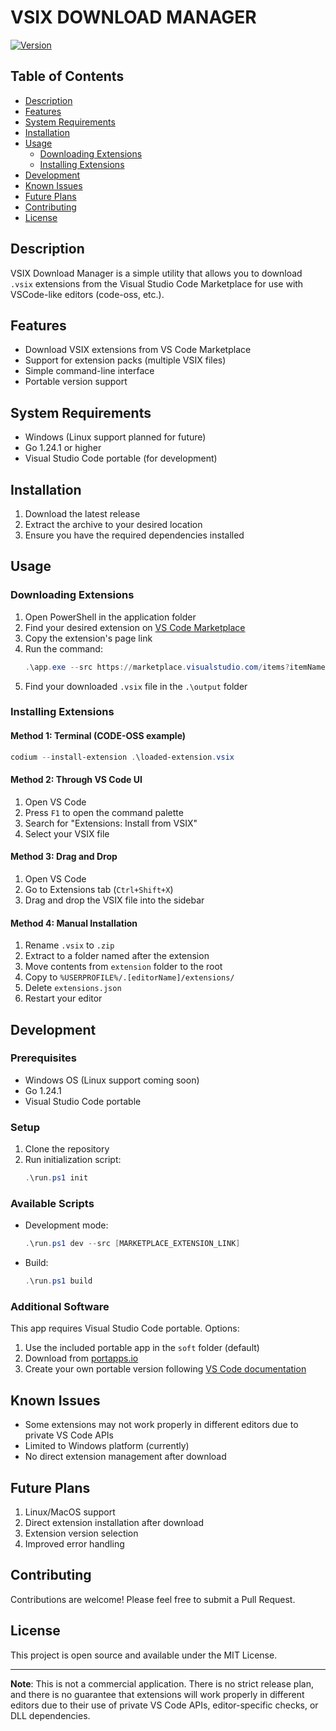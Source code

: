 # VSIX DOWNLOAD MANAGER

[![Version](https://img.shields.io/badge/version-0.0.1--alpha-blue.svg)]()

## Table of Contents
- [Description](#description)
- [Features](#features)
- [System Requirements](#system-requirements)
- [Installation](#installation)
- [Usage](#usage)
  - [Downloading Extensions](#downloading-extensions)
  - [Installing Extensions](#installing-extensions)
- [Development](#development)
- [Known Issues](#known-issues)
- [Future Plans](#future-plans)
- [Contributing](#contributing)
- [License](#license)

## Description
VSIX Download Manager is a simple utility that allows you to download `.vsix` extensions from the Visual Studio Code Marketplace for use with VSCode-like editors (code-oss, etc.).

## Features
- Download VSIX extensions from VS Code Marketplace
- Support for extension packs (multiple VSIX files)
- Simple command-line interface
- Portable version support

## System Requirements
- Windows (Linux support planned for future)
- Go 1.24.1 or higher
- Visual Studio Code portable (for development)

## Installation
1. Download the latest release
2. Extract the archive to your desired location
3. Ensure you have the required dependencies installed

## Usage

### Downloading Extensions
1. Open PowerShell in the application folder
2. Find your desired extension on [VS Code Marketplace](https://marketplace.visualstudio.com)
3. Copy the extension's page link
4. Run the command:
   ```powershell
   .\app.exe --src https://marketplace.visualstudio.com/items?itemName=publisher.extension
   ```
5. Find your downloaded `.vsix` file in the `.\output` folder

### Installing Extensions

#### Method 1: Terminal (CODE-OSS example)
```powershell
codium --install-extension .\loaded-extension.vsix
```

#### Method 2: Through VS Code UI
1. Open VS Code
2. Press `F1` to open the command palette
3. Search for "Extensions: Install from VSIX"
4. Select your VSIX file

#### Method 3: Drag and Drop
1. Open VS Code
2. Go to Extensions tab (`Ctrl+Shift+X`)
3. Drag and drop the VSIX file into the sidebar

#### Method 4: Manual Installation
1. Rename `.vsix` to `.zip`
2. Extract to a folder named after the extension
3. Move contents from `extension` folder to the root
4. Copy to `%USERPROFILE%/.[editorName]/extensions/`
5. Delete `extensions.json`
6. Restart your editor

## Development

### Prerequisites
- Windows OS (Linux support coming soon)
- Go 1.24.1
- Visual Studio Code portable

### Setup
1. Clone the repository
2. Run initialization script:
   ```powershell
   .\run.ps1 init
   ```

### Available Scripts
- Development mode:
  ```powershell
  .\run.ps1 dev --src [MARKETPLACE_EXTENSION_LINK]
  ```
- Build:
  ```powershell
  .\run.ps1 build
  ```

### Additional Software
This app requires Visual Studio Code portable. Options:
1. Use the included portable app in the `soft` folder (default)
2. Download from [portapps.io](https://portapps.io/app/vscode-portable/)
3. Create your own portable version following [VS Code documentation](https://code.visualstudio.com/docs/editor/portable)

## Known Issues
- Some extensions may not work properly in different editors due to private VS Code APIs
- Limited to Windows platform (currently)
- No direct extension management after download

## Future Plans
1. Linux/MacOS support
2. Direct extension installation after download
3. Extension version selection
4. Improved error handling


## Contributing
Contributions are welcome! Please feel free to submit a Pull Request.

## License
This project is open source and available under the MIT License.

---
**Note**: This is not a commercial application. There is no strict release plan, and there is no guarantee that extensions will work properly in different editors due to their use of private VS Code APIs, editor-specific checks, or DLL dependencies.

